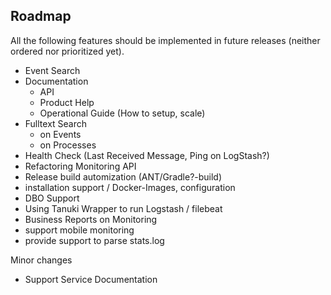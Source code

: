 ## Roadmap

All the following features should be implemented in future releases (neither ordered nor prioritized yet). 

* Event Search
* Documentation
    * API
    * Product Help
    * Operational Guide (How to setup, scale)
* Fulltext Search
    * on Events
    * on Processes
* Health Check (Last Received Message, Ping on LogStash?)
* Refactoring Monitoring API
* Release build automization (ANT/Gradle?-build)
* installation support / Docker-Images, configuration
* DBO Support 
* Using Tanuki Wrapper to run Logstash / filebeat
* Business Reports on Monitoring
* support mobile monitoring
* provide support to parse stats.log

Minor changes

* Support Service Documentation
